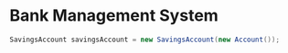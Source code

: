 # Bank Management System


```java
SavingsAccount savingsAccount = new SavingsAccount(new Account());
```
